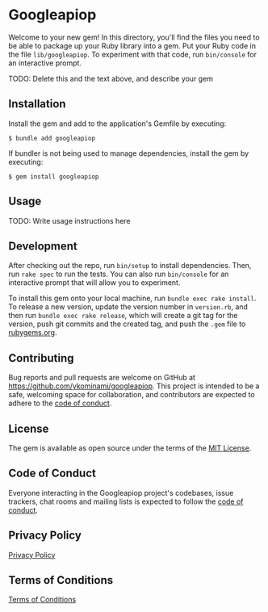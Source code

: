 # Googleapiop

Welcome to your new gem! In this directory, you'll find the files you need to be able to package up your Ruby library into a gem. Put your Ruby code in the file `lib/googleapiop`. To experiment with that code, run `bin/console` for an interactive prompt.

TODO: Delete this and the text above, and describe your gem

## Installation

Install the gem and add to the application's Gemfile by executing:

    $ bundle add googleapiop

If bundler is not being used to manage dependencies, install the gem by executing:

    $ gem install googleapiop

## Usage

TODO: Write usage instructions here

## Development

After checking out the repo, run `bin/setup` to install dependencies. Then, run `rake spec` to run the tests. You can also run `bin/console` for an interactive prompt that will allow you to experiment.

To install this gem onto your local machine, run `bundle exec rake install`. To release a new version, update the version number in `version.rb`, and then run `bundle exec rake release`, which will create a git tag for the version, push git commits and the created tag, and push the `.gem` file to [rubygems.org](https://rubygems.org).

## Contributing

Bug reports and pull requests are welcome on GitHub at https://github.com/ykominami/googleapiop. This project is intended to be a safe, welcoming space for collaboration, and contributors are expected to adhere to the [code of conduct](https://github.com/ykominami/googleapiop/blob/main/CODE_OF_CONDUCT.md).

## License

The gem is available as open source under the terms of the [MIT License](https://opensource.org/licenses/MIT).

## Code of Conduct

Everyone interacting in the Googleapiop project's codebases, issue trackers, chat rooms and mailing lists is expected to follow the [code of conduct](https://github.com/ykominami/googleapiop/blob/main/CODE_OF_CONDUCT.md).

## Privacy Policy

[Privacy Policy](https://f.northern-cross.info/docu/googleapiop/privacy/d7fd5f6c-515a-4b0a-97dd-ebd54cfc781e_en.html)

## Terms of Conditions

[Terms of Conditions](https://f.northern-cross.info/docu/googleapiop/terms/76013f79-2e0b-4bf5-a66b-296923366a36_en.html)


